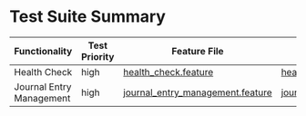 # Test Suite Summary

| Functionality | Test Priority | Feature File | Step Definitions |
|--------------|--------------|-------------|------------------|
| Health Check | high | [health_check.feature](tests/health_check.feature) | [health_check_steps.java](tests/health_check_steps.java) |
| Journal Entry Management | high | [journal_entry_management.feature](tests/journal_entry_management.feature) | [journal_entry_management_steps.java](tests/journal_entry_management_steps.java) |
